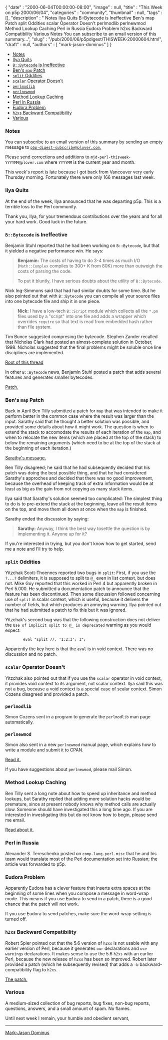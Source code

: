 {
   "date" : "2000-06-04T00:00:00-08:00",
   "image" : null,
   "title" : "This Week on p5p 2000/06/04",
   "categories" : "community",
   "thumbnail" : null,
   "tags" : [],
   "description" : " Notes Ilya Quits B::Bytecode is Ineffective Ben's map Patch split Oddities scalar Operator Doesn't perlmodlib perlnewmod Method Lookup Caching Perl in Russia Eudora Problem h2xs Backward Compatibility Various Notes You can subscribe to an email version of this summary...",
   "slug" : "/pub/2000/06/p5pdigest/THISWEEK-20000604.html",
   "draft" : null,
   "authors" : [
      "mark-jason-dominus"
   ]
}



-   [Notes](#Notes)
-   [Ilya Quits](#Ilya_Quits)
-   [`B::Bytecode` is Ineffective](#B::Bytecode_is_Ineffective)
-   [Ben's `map` Patch](#Bens_map_Patch)
-   [`split` Oddities](#split_Oddities)
-   [`scalar` Operator Doesn't](#scalar_Operator_Doesnt)
-   [`perlmodlib`](#perlmodlib)
-   [`perlnewmod`](#perlnewmod)
-   [Method Lookup Caching](#Method_Lookup_Caching)
-   [Perl in Russia](#Perl_in_Russia)
-   [Eudora Problem](#Eudora_Problem)
-   [`h2xs` Backward Compatibility](#h2xs_Backward_Compatibility)
-   [Various](#Various)

### <span id="Notes">Notes</span>

You can subscribe to an email version of this summary by sending an empty message to [`p5p-digest-subscribe@plover.com`.](mailto:p5p-digest-subscribe@plover.com)

Please send corrections and additions to `mjd-perl-thisweek-YYYYMM@plover.com` where `YYYYMM` is the current year and month.

This week's report is late because I got back from Vancouver very early Thursday morning. Fortunately there were only 166 messages last week.

### <span id="Ilya_Quits">Ilya Quits</span>

At the end of the week, Ilya announced that he was departing p5p. This is a terrible loss to the Perl community.

Thank you, Ilya, for your tremendous contributions over the years and for all your hard work. Good luck in the future.

### <span id="B::Bytecode_is_Ineffective">`B::Bytecode` is Ineffective</span>

Benjamin Stuhl reported that he had been working on `B::Bytecode`, but that it yielded a negative performance win. He says:

> **Benjamin:** The costs of having to do 3-4 times as much I/O (`Math::Complex` compiles to 300+ K from 80K) more than outweigh the costs of parsing the code.
>
> To put it bluntly, I have serious doubts about the utility of `B::Bytecode`.

Nick Ing-Simmons said that had had similar doubts for some time. But he also pointed out that with `B::Bytecode` you can compile all your source files into one bytecode file and ship it in one piece.

> **Nick:** I have a low-tech `B::Script` module which collects all the `*.pm` files used by a "script" into one file and adds a wrapper which overrides `require` so that text is read from embedded hash rather than file system.

Tim Bunce suggested compresing the bytecode. Stephen Zander recalled that Nicholas Clark had posted an almost-complete solution in October, 1998. Nicholas suggested that the final problems might be soluble once line disciplines are implemented.

[Root of this thread](https://www.nntp.perl.org/group/perl.perl5.porters/2000/05/msg01109.html)

In other `B::Bytecode` news, Benjamin Stuhl posted a patch that adds several features and generates smaller bytecodes.

[Patch.](https://www.nntp.perl.org/group/perl.perl5.porters/2000/06/msg00057.html)

### <span id="Bens_map_Patch">Ben's `map` Patch</span>

Back in April Ben Tilly submitted a patch for `map` that was intended to make it perform better in the common case where the result was larger than the input. Sarathy said that he thought a better solution was possible, and provided some details about how it might work. The question is when to extend the stack to accomodate the results of each iteration of the `map`, and when to relocate the new items (which are placed at the top of the stack) to below the remaining arguments (which need to be at the top of the stack at the beginning of each iteration.)

[Sarathy's message.](https://www.nntp.perl.org/group/perl.perl5.porters/2000/05/msg01154.html)

Ben Tilly disagreed; he said that he had subsequently decided that his patch was doing the best possible thing, and that he had considered Sarathy's approches and decided that there was no good improvement, because the overhead of keeping track of extra information would be at least as big as the gain from not copying as many stack items.

Ilya said that Sarathy's solution seemed too complicated: The simplest thing to do is to pre-extend the stack at the beginning, leave all the result items on the top, and move them all down at once when the `map` is finished.

Sarathy ended the discussion by saying:

> **Sarathy:** Anyway, I think the best way tosettle the question is by implementing it. Anyone up for it?

If you're interested in trying, but you don't know how to get started, send me a note and I'll try to help.

### <span id="split_Oddities">`split` Oddities</span>

Yitzchak Scott-Thoennes reported two bugs in `split`: First, if you use the `?...?` delimiters, it is supposed to split to `@_` even in list context, but does not. Mike Guy reported that this worked in Perl 4 but apparently broken in Perl 5.000. He submitted a documentation patch to announce that the feature has been discontinued. Then some discussion followed concerning use of `split` in scalar context, which is useful, because it delivers the number of fields, but which produces an annoying warning. Ilya pointed out that he had submitted a patch to fix this but it was ignored.

Yitzchak's second bug was that the following construction does not deliver the `Use of implicit split to @_ is deprecated` warning as you would expect:

            eval "split //, '1:2:3'; 1";

Apparently the key here is that the `eval` is in void context. There was no discussion and no patch.

### <span id="scalar_Operator_Doesnt">`scalar` Operator Doesn't</span>

Yitzchak also pointed out that if you use the `scalar` operator in void context, it provides void context to its argument, not scalar context. Ilya said this was not a bug, because a void context is a special case of scalar context. Simon Cozens disagreed and provided a patch.

### <span id="perlmodlib">`perlmodlib`</span>

Simon Cozens sent in a program to generate the `perlmodlib` man page automatically.

### <span id="perlnewmod">`perlnewmod`</span>

Simon also sent in a new `perlnewmod` manual page, which explains how to write a module and submit it to CPAN.

[Read it.](https://www.nntp.perl.org/group/perl.perl5.porters/2000/05/msg01095.html)

If you have suggestions about `perlnewmod`, please mail Simon.

### <span id="Method_Lookup_Caching">Method Lookup Caching</span>

Ben Tilly sent a long note about how to speed up inheritance and method lookups, but Sarathy replied that adding more solution hacks would be premature, since at present nobody knows why method calls are actually slow. Someone should have investigated this a long time ago. If you are interested in investigating this but do not know how to begin, please send me email.

[Read about it.](https://www.nntp.perl.org/group/perl.perl5.porters/2000/05/msg01102.html)

### <span id="Perl_in_Russia">Perl in Russia</span>

Alexander S. Tereschenko posted on `comp.lang.perl.misc` that he and his team would translate most of the Perl documentation set into Russian; the article was forwarded to p5p.

### <span id="Eudora_Problem">Eudora Problem</span>

Apparently Eudora has a clever feature that inserts extra spaces at the beginning of some lines when you compose a message in word-wrap mode. This means if you use Eudora to send in a patch, there is a good chance that the patch will not work.

If you use Eudora to send patches, make sure the word-wrap setting is turned off.

### <span id="h2xs_Backward_Compatibility">`h2xs` Backward Compatibility</span>

Robert Spier pointed out that the 5.6 version of `h2xs` is not usable with any earlier version of Perl, because it generates `our` declarations and `use warnings` declarations. It makes sense to use the 5.6 `h2xs` with an earlier Perl, because the new release of `h2xs` has been so improved. Robert later provided a patch (which he subsequently revised) that adds a `-b` backward-compatibility flag to `h2xs`.

[The patch.](https://www.nntp.perl.org/group/perl.perl5.porters/2000/06/msg00147.html)

### <span id="Various">Various</span>

A medium-sized collection of bug reports, bug fixes, non-bug reports, questions, answers, and a small amount of spam. No flames.

Until next week I remain, your humble and obedient servant,

------------------------------------------------------------------------

[Mark-Jason Dominus](mailto:mjd-perl-thisweek-200006+@plover.com)
